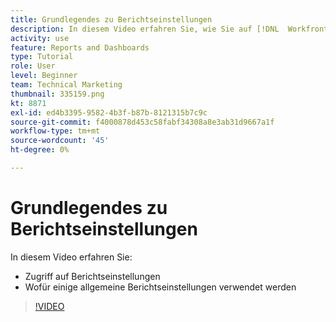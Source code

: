 ```yaml
---
title: Grundlegendes zu Berichtseinstellungen
description: In diesem Video erfahren Sie, wie Sie auf [!DNL  Workfront] Berichtseinstellungen und zu welchen Zwecken häufig verwendete Berichtseinstellungen verwendet werden.
activity: use
feature: Reports and Dashboards
type: Tutorial
role: User
level: Beginner
team: Technical Marketing
thumbnail: 335159.png
kt: 8871
exl-id: ed4b3395-9582-4b3f-b87b-8121315b7c9c
source-git-commit: f4000878d453c58fabf34308a8e3ab31d9667a1f
workflow-type: tm+mt
source-wordcount: '45'
ht-degree: 0%

---
```


# Grundlegendes zu Berichtseinstellungen

In diesem Video erfahren Sie:

* Zugriff auf Berichtseinstellungen
* Wofür einige allgemeine Berichtseinstellungen verwendet werden

>[!VIDEO](https://video.tv.adobe.com/v/335159/?quality=12)
